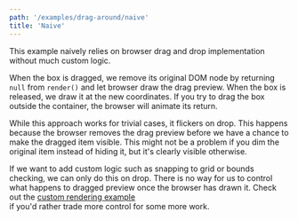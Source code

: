 ```yaml
---
path: '/examples/drag-around/naive'
title: 'Naive'
---
```


<!--alex disable clearly-->

This example naively relies on browser drag and drop implementation
without much custom logic.

When the box is dragged, we remove its original DOM node by returning
`null` from `render()` and let browser draw the
drag preview. When the box is released, we draw it at the new coordinates.
If you try to drag the box outside the container, the browser will
animate its return.

While this approach works for trivial cases, it flickers on drop. This
happens because the browser removes the drag preview before we have a
chance to make the dragged item visible. This might not be a problem
if you dim the original item instead of hiding it, but it's
clearly visible otherwise.

If we want to add custom logic such as snapping to grid or bounds
checking, we can only do this on drop. There is no way for us to
control what happens to dragged preview once the browser has drawn it.
Check out the [custom rendering example](/examples/drag-around/custom-drag-layer)  
if you'd rather trade more control for some more work.

<view-source name="02-drag-around/naive" component="drag-around-naive">
</view-source>
